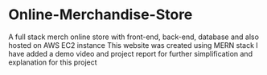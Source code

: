 # Online-Merchandise-Store
A full stack merch online store with front-end, back-end, database and also hosted on AWS EC2 instance
This website was created using MERN stack
I have added a demo video and project report for further simplification and explanation for this project
